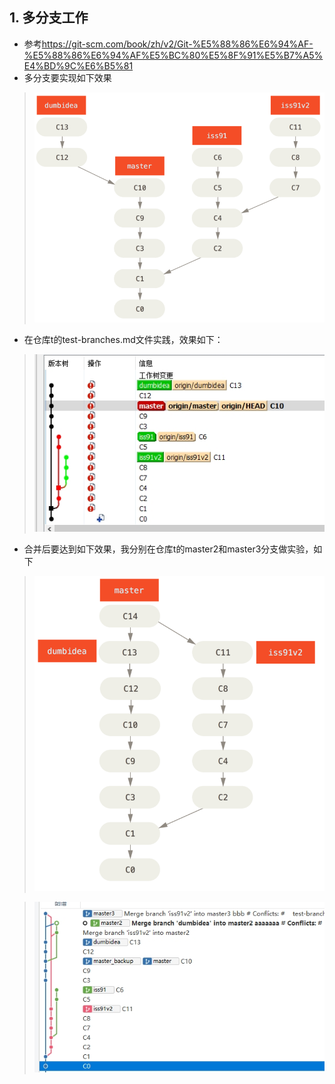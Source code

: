 ## 1. 多分支工作
- 参考<https://git-scm.com/book/zh/v2/Git-%E5%88%86%E6%94%AF-%E5%88%86%E6%94%AF%E5%BC%80%E5%8F%91%E5%B7%A5%E4%BD%9C%E6%B5%81>
- 多分支要实现如下效果
> ![](imgs/git-branches-1.png)
- 在仓库t的test-branches.md文件实践，效果如下：
> ![](imgs/git-branches-3.jpg)
- 合并后要达到如下效果，我分别在仓库t的master2和master3分支做实验，如下
> ![](imgs/git-branches-2.png)

> ![](imgs/git-branches-4.jpg)